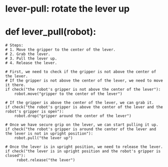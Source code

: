 # lever-pull: rotate the lever up
# def lever_pull(robot):
    # Steps:
    # 1. Move the gripper to the center of the lever.
    # 2. Grab the lever.
    # 3. Pull the lever up.
    # 4. Release the lever.
    
    # First, we need to check if the gripper is not above the center of the lever.
    # If the gripper is not above the center of the lever, we need to move it there.
    if check("the robot's gripper is not above the center of the lever"):
        robot.move("gripper to the center of the lever")
        
    # If the gripper is above the center of the lever, we can grab it.
    if check("the robot's gripper is above the center of the lever and the robot's gripper is open"):
        robot.drop("gripper around the center of the lever")
        
    # Once we have secure grip on the lever, we can start pulling it up.
    if check("the robot's gripper is around the center of the lever and the lever is not in upright position"):
        robot.pull("the lever up")
        
    # Once the lever is in upright position, we need to release the lever.
    if check("the lever is in upright position and the robot's gripper is closed"):
         robot.release("the lever")